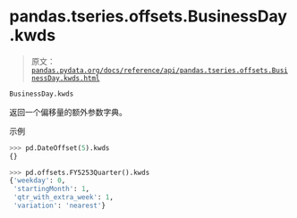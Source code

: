# pandas.tseries.offsets.BusinessDay.kwds

> 原文：[`pandas.pydata.org/docs/reference/api/pandas.tseries.offsets.BusinessDay.kwds.html`](https://pandas.pydata.org/docs/reference/api/pandas.tseries.offsets.BusinessDay.kwds.html)

```py
BusinessDay.kwds
```

返回一个偏移量的额外参数字典。

示例

```py
>>> pd.DateOffset(5).kwds
{} 
```

```py
>>> pd.offsets.FY5253Quarter().kwds
{'weekday': 0,
 'startingMonth': 1,
 'qtr_with_extra_week': 1,
 'variation': 'nearest'} 
```
